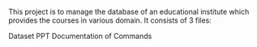 This project is to manage the database of an educational institute which provides the courses in various domain. It consists of 3 files:

Dataset
PPT
Documentation of Commands
